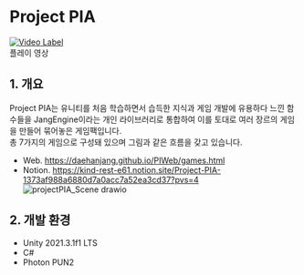# Project PIA

[![Video Label](http://img.youtube.com/vi/jmLlG9ga9So/0.jpg)](https://youtu.be/jmLlG9ga9So)</br>
플레이 영상</br>

## 1. 개요
Project PIA는 유니티를 처음 학습하면서 습득한 지식과 게임 개발에 유용하다 느낀 함수들을 JangEngine이라는 개인 라이브러리로 통합하여 이를 토대로 여러 장르의 게임을 만들어 묶어놓은 게임팩입니다.</br>
총 7가지의 게임으로 구성돼 있으며 그림과 같은 흐름을 갖고 있습니다.</br>
- Web. https://daehanjang.github.io/PIWeb/games.html</br>
- Notion. https://kind-rest-e61.notion.site/Project-PIA-1373af988a6880d7a0acc7a52ea3cd37?pvs=4</br>
![projectPIA_Scene drawio](https://github.com/user-attachments/assets/88532196-12b7-40c3-8b8a-b9a31f6267bb)

## 2. 개발 환경
- Unity 2021.3.1f1 LTS
- C#
- Photon PUN2
